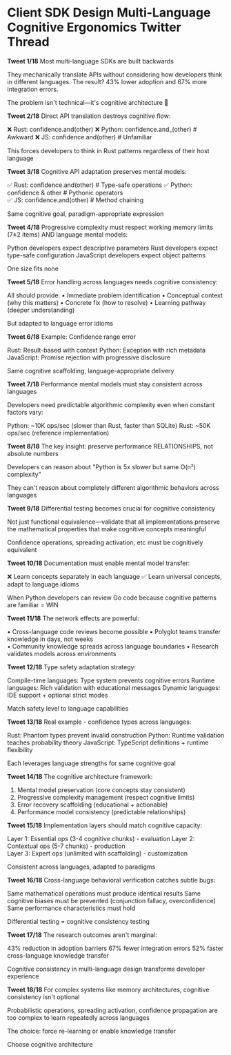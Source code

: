 # Client SDK Design Multi-Language Cognitive Ergonomics Twitter Thread

**Tweet 1/18**
Most multi-language SDKs are built backwards

They mechanically translate APIs without considering how developers think in different languages. The result? 43% lower adoption and 67% more integration errors.

The problem isn't technical—it's cognitive architecture 🧵

**Tweet 2/18**
Direct API translation destroys cognitive flow:

❌ Rust: confidence.and(other)
❌ Python: confidence.and_(other)  # Awkward
❌ JS: confidence.and(other)       # Unfamiliar

This forces developers to think in Rust patterns regardless of their host language

**Tweet 3/18**
Cognitive API adaptation preserves mental models:

✅ Rust: confidence.and(other)      # Type-safe operations
✅ Python: confidence & other       # Pythonic operators  
✅ JS: confidence.and(other)        # Method chaining

Same cognitive goal, paradigm-appropriate expression

**Tweet 4/18**
Progressive complexity must respect working memory limits (7±2 items) AND language mental models:

Python developers expect descriptive parameters
Rust developers expect type-safe configuration
JavaScript developers expect object patterns

One size fits none

**Tweet 5/18**
Error handling across languages needs cognitive consistency:

All should provide:
• Immediate problem identification
• Conceptual context (why this matters)
• Concrete fix (how to resolve) 
• Learning pathway (deeper understanding)

But adapted to language error idioms

**Tweet 6/18**
Example: Confidence range error

Rust: Result-based with context
Python: Exception with rich metadata
JavaScript: Promise rejection with progressive disclosure

Same cognitive scaffolding, language-appropriate delivery

**Tweet 7/18**
Performance mental models must stay consistent across languages

Developers need predictable algorithmic complexity even when constant factors vary:

Python: ~10K ops/sec (slower than Rust, faster than SQLite)
Rust: ~50K ops/sec (reference implementation)

**Tweet 8/18**
The key insight: preserve performance RELATIONSHIPS, not absolute numbers

Developers can reason about "Python is 5x slower but same O(n²) complexity" 

They can't reason about completely different algorithmic behaviors across languages

**Tweet 9/18**
Differential testing becomes crucial for cognitive consistency

Not just functional equivalence—validate that all implementations preserve the mathematical properties that make cognitive concepts meaningful

Confidence operations, spreading activation, etc must be cognitively equivalent

**Tweet 10/18**
Documentation must enable mental model transfer:

❌ Learn concepts separately in each language
✅ Learn universal concepts, adapt to language idioms

When Python developers can review Go code because cognitive patterns are familiar = WIN

**Tweet 11/18**
The network effects are powerful:

• Cross-language code reviews become possible
• Polyglot teams transfer knowledge in days, not weeks  
• Community knowledge spreads across language boundaries
• Research validates models across environments

**Tweet 12/18**
Type safety adaptation strategy:

Compile-time languages: Type system prevents cognitive errors
Runtime languages: Rich validation with educational messages
Dynamic languages: IDE support + optional strict modes

Match safety level to language capabilities

**Tweet 13/18**
Real example - confidence types across languages:

Rust: Phantom types prevent invalid construction
Python: Runtime validation teaches probability theory
JavaScript: TypeScript definitions + runtime flexibility

Each leverages language strengths for same cognitive goal

**Tweet 14/18**
The cognitive architecture framework:

1. Mental model preservation (core concepts stay consistent)
2. Progressive complexity management (respect cognitive limits) 
3. Error recovery scaffolding (educational + actionable)
4. Performance model consistency (predictable relationships)

**Tweet 15/18**
Implementation layers should match cognitive capacity:

Layer 1: Essential ops (3-4 cognitive chunks) - evaluation
Layer 2: Contextual ops (5-7 chunks) - production  
Layer 3: Expert ops (unlimited with scaffolding) - customization

Consistent across languages, adapted to paradigms

**Tweet 16/18**
Cross-language behavioral verification catches subtle bugs:

Same mathematical operations must produce identical results
Same cognitive biases must be prevented (conjunction fallacy, overconfidence)
Same performance characteristics must hold

Differential testing = cognitive consistency testing

**Tweet 17/18**
The research outcomes aren't marginal:

43% reduction in adoption barriers
67% fewer integration errors
52% faster cross-language knowledge transfer

Cognitive consistency in multi-language design transforms developer experience

**Tweet 18/18**
For complex systems like memory architectures, cognitive consistency isn't optional

Probabilistic operations, spreading activation, confidence propagation are too complex to learn repeatedly across languages

The choice: force re-learning or enable knowledge transfer

Choose cognitive architecture